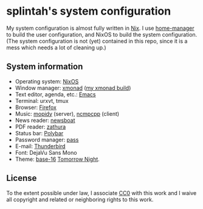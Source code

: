 # splintah's system configuration

My system configuration is almost fully written in [Nix](https://nixos.org).
I use [home-manager](https://github.com/rycee/home-manager) to build the user configuration, and NixOS to build the system configuration.
(The system configuration is not (yet) contained in this repo, since it is a mess which needs a lot of cleaning up.)

## System information

- Operating system: [NixOS](https://nixos.org)
- Window manager: [xmonad](https://xmonad.org) ([my xmonad build](https://gitlab.com/splintah/xmonad-splintah))
- Text editor, agenda, etc.: [Emacs](https://www.gnu.org/software/emacs)
- Terminal: urxvt, tmux
- Browser: [Firefox](https://www.mozilla.org/en-US/firefox/)
- Music: [mopidy](https://mopidy.com) (server), [ncmpcpp](https://rybczak.net/ncmpcpp) (client)
- News reader: [newsboat](https://newsboat.org/)
- PDF reader: [zathura](https://pwmt.org/projects/zathura)
- Status bar: [Polybar](https://polybar.github.io)
- Password manager: [pass](https://www.passwordstore.org)
- E-mail: [Thunderbird](https://www.thunderbird.net/)
- Font: DejaVu Sans Mono
- Theme: [base-16](https://github.com/chriskempson/base16) [Tomorrow Night](https://github.com/chriskempson/base16-tomorrow-scheme).

## License

To the extent possible under law, I associate [CC0](https://creativecommons.org/publicdomain/zero/1.0/) with this work and I waive all copyright and related or neighboring rights to this work.
